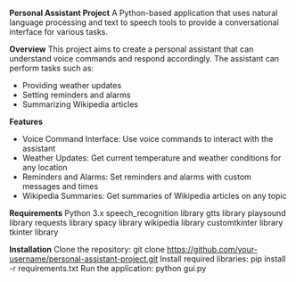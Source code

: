 **Personal Assistant Project**
A Python-based application that uses natural language processing and text to speech tools to provide a conversational interface for various tasks.

**Overview**
This project aims to create a personal assistant that can understand voice commands and respond accordingly. The assistant can perform tasks such as:

* Providing weather updates
* Setting reminders and alarms
* Summarizing Wikipedia articles

**Features**
* Voice Command Interface: Use voice commands to interact with the assistant
* Weather Updates: Get current temperature and weather conditions for any location
* Reminders and Alarms: Set reminders and alarms with custom messages and times
* Wikipedia Summaries: Get summaries of Wikipedia articles on any topic

**Requirements**
Python 3.x
speech_recognition library
gtts library
playsound library
requests library
spacy library
wikipedia library
customtkinter library
tkinter library

**Installation**
Clone the repository: git clone https://github.com/your-username/personal-assistant-project.git
Install required libraries: pip install -r requirements.txt
Run the application: python gui.py
